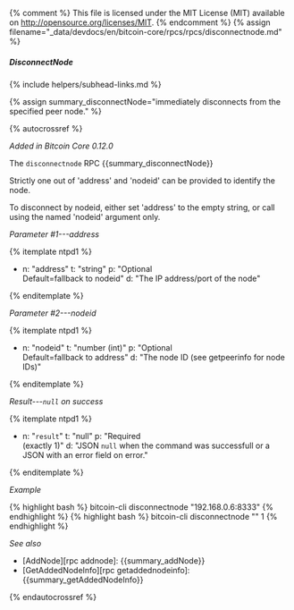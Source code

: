{% comment %}
This file is licensed under the MIT License (MIT) available on
http://opensource.org/licenses/MIT.
{% endcomment %}
{% assign filename="_data/devdocs/en/bitcoin-core/rpcs/rpcs/disconnectnode.md" %}

##### DisconnectNode
{% include helpers/subhead-links.md %}

{% assign summary_disconnectNode="immediately disconnects from the specified peer node." %}

{% autocrossref %}

*Added in Bitcoin Core 0.12.0*

The `disconnectnode` RPC {{summary_disconnectNode}}

Strictly one out of 'address' and 'nodeid' can be provided to identify the node.

To disconnect by nodeid, either set 'address' to the empty string, or call using the named 'nodeid' argument only.

*Parameter #1---address*

{% itemplate ntpd1 %}
- n: "address"
  t: "string"
  p: "Optional<br>Default=fallback to nodeid"
  d: "The IP address/port of the node"

{% enditemplate %}

*Parameter #2---nodeid*

{% itemplate ntpd1 %}
- n: "nodeid"
  t: "number (int)"
  p: "Optional<br>Default=fallback to address"
  d: "The node ID (see getpeerinfo for node IDs)"

{% enditemplate %}

*Result---`null` on success*

{% itemplate ntpd1 %}
- n: "`result`"
  t: "null"
  p: "Required<br>(exactly 1)"
  d: "JSON `null` when the command was successfull or a JSON with an error field on error."

{% enditemplate %}

*Example*

{% highlight bash %}
bitcoin-cli disconnectnode "192.168.0.6:8333"
{% endhighlight %}
{% highlight bash %}
bitcoin-cli disconnectnode "" 1
{% endhighlight %}

*See also*

* [AddNode][rpc addnode]: {{summary_addNode}}
* [GetAddedNodeInfo][rpc getaddednodeinfo]: {{summary_getAddedNodeInfo}}

{% endautocrossref %}
